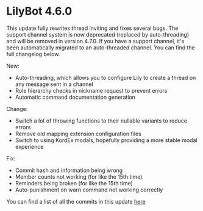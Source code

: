 # LilyBot 4.6.0

This update fully rewrites thread inviting and fixes several bugs. 
The support channel system is now deprecated (replaced by auto-threading) and will be removed in version 4.7.0.
If you have a support channel, it's been automatically migrated to an auto-threaded channel.
You can find the full changelog below.

New:
* Auto-threading, which allows you to configure Lily to create a thread on any message sent in a channel
* Role hierarchy checks in nickname request to prevent errors
* Automatic command documentation generation

Change:
* Switch a lot of throwing functions to their nullable variants to reduce errors
* Remove old mapping extension configuration files
* Switch to using KordEx modals, hopefully providing a more stable modal experience 

Fix:
* Commit hash and information being wrong
* Member counts not working (for like the 15th time)
* Reminders being broken (for like the 15th time)
* Auto-punishment on warn command not working correctly

You can find a list of all the commits in this update [here](https://github.com/hyacinthbots/LilyBot/compare/v4.5.0...v4.6.0)

